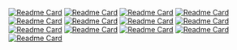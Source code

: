 [![Readme Card](https://github-readme-stats.vercel.app/api/pin/?username=rezaan6&repo=open-ai-chatbot&theme=dark)](https://github.com/anuraghazra/github-readme-stats)
[![Readme Card](https://github-readme-stats.vercel.app/api/pin/?username=rezaan6&repo=open-ai-dalle-2-image-generator&theme=nord)](https://github.com/anuraghazra/github-readme-stats)
[![Readme Card](https://github-readme-stats.vercel.app/api/pin/?username=rezaan6&repo=rapid-api-cryptoverse&theme=merko)](https://github.com/anuraghazra/github-readme-stats)
[![Readme Card](https://github-readme-stats.vercel.app/api/pin/?username=rezaan6&repo=bright-data-web-scraper&theme=gruvbox)](https://github.com/anuraghazra/github-readme-stats)
[![Readme Card](https://github-readme-stats.vercel.app/api/pin/?username=rezaan6&repo=admin-dashboard&theme=tokyonight)](https://github.com/anuraghazra/github-readme-stats)
[![Readme Card](https://github-readme-stats.vercel.app/api/pin/?username=rezaan6&repo=streaming-platform&theme=onedark)](https://github.com/anuraghazra/github-readme-stats)
[![Readme Card](https://github-readme-stats.vercel.app/api/pin/?username=rezaan6&repo=hoobank-modern-ui-ux&theme=cobalt)](https://github.com/anuraghazra/github-readme-stats)
[![Readme Card](https://github-readme-stats.vercel.app/api/pin/?username=rezaan6&repo=restaurant-managent-system&theme=synthwave)](https://github.com/anuraghazra/github-readme-stats)
[![Readme Card](https://github-readme-stats.vercel.app/api/pin/?username=rezaan6&repo=weather&theme=highcontrast)](https://github.com/anuraghazra/github-readme-stats)
[![Readme Card](https://github-readme-stats.vercel.app/api/pin/?username=rezaan6&repo=music-player)](https://github.com/anuraghazra/github-readme-stats)
[![Readme Card](https://github-readme-stats.vercel.app/api/pin/?username=rezaan6&repo=ecommerces-shopping)](https://github.com/anuraghazra/github-readme-stats)
[![Readme Card](https://github-readme-stats.vercel.app/api/pin/?username=rezaan6&repo=gpt3-modern-ui-ux)](https://github.com/anuraghazra/github-readme-stats)
[![Readme Card](https://github-readme-stats.vercel.app/api/pin/?username=rezaan6&repo=portfolio)](https://github.com/anuraghazra/github-readme-stats)
